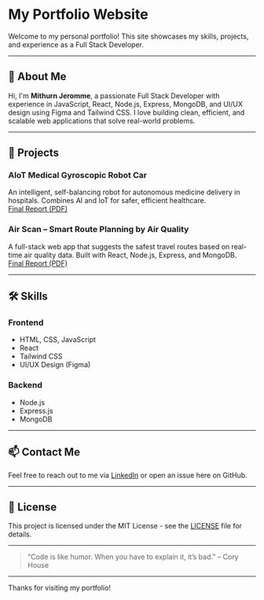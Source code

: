 # My Portfolio Website

Welcome to my personal portfolio! This site showcases my skills, projects, and experience as a Full Stack Developer.

---

## 🚀 About Me

Hi, I'm **Mithurn Jeromme**, a passionate Full Stack Developer with experience in JavaScript, React, Node.js, Express, MongoDB, and UI/UX design using Figma and Tailwind CSS. I love building clean, efficient, and scalable web applications that solve real-world problems.

---

## 💼 Projects

### AIoT Medical Gyroscopic Robot Car  
An intelligent, self-balancing robot for autonomous medicine delivery in hospitals. Combines AI and IoT for safer, efficient healthcare.  
[Final Report (PDF)](docs/AIOTREPORTFINAL.pdf)

### Air Scan – Smart Route Planning by Air Quality  
A full-stack web app that suggests the safest travel routes based on real-time air quality data. Built with React, Node.js, Express, and MongoDB.  
[Final Report (PDF)](docs/airscan.pdf)

---

## 🛠️ Skills

### Frontend
- HTML, CSS, JavaScript  
- React  
- Tailwind CSS  
- UI/UX Design (Figma)

### Backend
- Node.js  
- Express.js  
- MongoDB

---

## 📫 Contact Me

Feel free to reach out to me via [LinkedIn](https://www.linkedin.com/in/mithurn-jeromme-s-k) or open an issue here on GitHub.

---

## 📄 License

This project is licensed under the MIT License - see the [LICENSE](LICENSE) file for details.

---

> “Code is like humor. When you have to explain it, it’s bad.” – Cory House

---

Thanks for visiting my portfolio!
